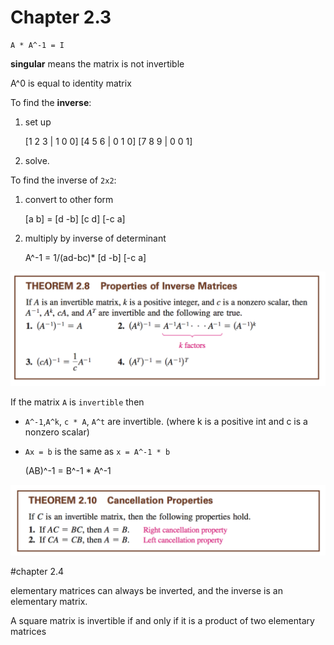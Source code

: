 # Chapter 2.3

    A * A^-1 = I

**singular** means the matrix is not invertible

A^0 is equal to identity matrix

To find the **inverse**:
1. set up


    [1 2 3 | 1 0 0]
    [4 5 6 | 0 1 0]
    [7 8 9 | 0 0 1]

2. solve.

To find the inverse of `2x2`:
1. convert to other form


    [a b] = [d -b]
    [c d]   [-c a]

2. multiply by inverse of determinant

    A^-1 = 1/(ad-bc)* [d -b]
                      [-c a]

![](th28.png)

If the matrix `A` is `invertible` then
- `A^-1`,`A^k`, `c * A`, `A^t` are invertible. (where k is a positive int and c is a nonzero scalar)
- `Ax = b` is the same as `x = A^-1 * b`


    (AB)^-1 = B^-1 * A^-1

![](th210.png)

#chapter 2.4

elementary matrices can always be inverted, and the inverse is an elementary matrix.

A square matrix is invertible if and only if it is a product of two elementary matrices

